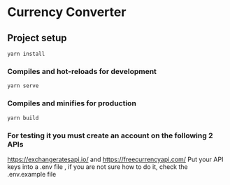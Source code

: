 # Currency Converter

## Project setup
```
yarn install
```

### Compiles and hot-reloads for development
```
yarn serve
```

### Compiles and minifies for production
```
yarn build
```
### For testing it you must create an account on the following 2 APIs
https://exchangeratesapi.io/ and https://freecurrencyapi.com/ Put your API keys into a .env file
, if you are not sure how to do it, check the .env.example file

